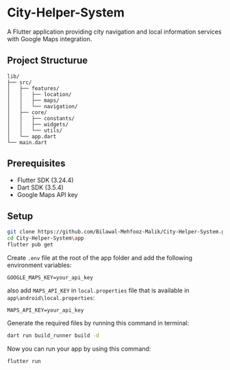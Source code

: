 # City-Helper-System
A Flutter application providing city navigation and local information services with Google Maps integration.

## Project Structurue
```
lib/
├── src/
│   ├── features/
│   │   ├── location/
│   │   ├── maps/
│   │   └── navigation/
│   ├── core/
│   │   ├── constants/
│   │   ├── widgets/
│   │   └── utils/
│   └── app.dart
└── main.dart
```

## Prerequisites
- Flutter SDK (3.24.4)
- Dart SDK (3.5.4)
- Google Maps API key

## Setup
```bash
git clone https://github.com/Bilawal-Mehfooz-Malik/City-Helper-System.git
cd City-Helper-System\app
flutter pub get
```

Create `.env` file at the root of the app folder and add the following environment variables:
```env
GOOGLE_MAPS_KEY=your_api_key
```

also add `MAPS_API_KEY` in `local.properties` file that is available in `app\android\local.properties`:
```properties
MAPS_API_KEY=your_api_key
```

Generate the required files by running this command in terminal:
```bash
dart run build_runner build -d
```

Now you can run your app by using this command:
```bash
flutter run
```
